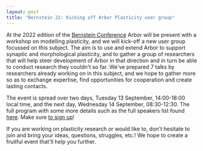 ```yaml
---
layout: post
title: "Bernstein 22: Kicking off Arbor Plasticity user group"
---
```


At the 2022 edition of the [Bernstein Conference](https://bernstein-network.de/bernstein-conference/) Arbor will be present with a workshop on modelling plasticity, and we will kick-off a new user group focussed on this subject. The aim is to use and extend Arbor to support synaptic and morphological plasticity, and to gather a group of researchers that will help steer development of Arbor in that direction and in turn be able to conduct research they couldn't so far. We've prepared 7 talks by researchers already working on in this subject, and we hope to gather more so as to exchange expertise, find opportunities for cooperation and create lasting contacts.

The event is spread over two days, Tuesday 13 September, 14:00-18:00 local time, and the next day, Wednesday 14 September, 08:30-12:30. The full program with some more details such as the full speakers list found [here](https://bernstein-network.de/bernstein-conference/program/satellite-workshops/simulating-plasticity-in-morphologically-detailed-neural-networks-with-arbor-building-a-new-research-community/). Make sure [to sign up](https://bernstein-network.de/bernstein-conference/registration/)!

If you are working on plasticity research or would like to, don't hesitate to join and bring your ideas, questions, struggles, etc.! We hope to create a fruitful event that'll help you further.
